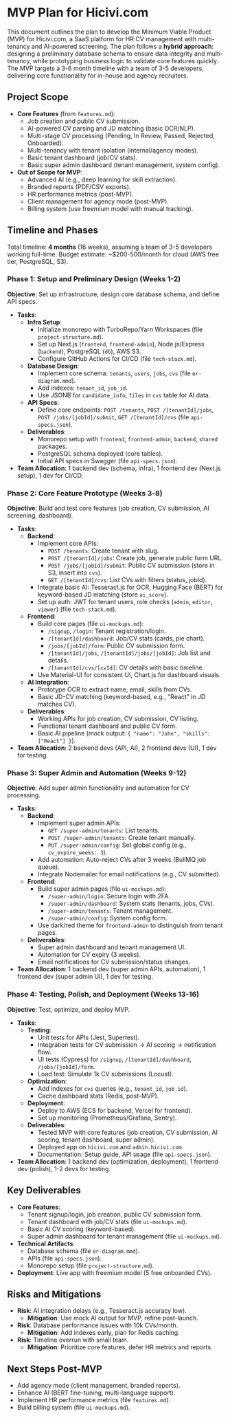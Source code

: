 # MVP Plan for Hicivi.com

This document outlines the plan to develop the Minimum Viable Product (MVP) for Hicivi.com, a SaaS platform for HR CV management with multi-tenancy and AI-powered screening. The plan follows a **hybrid approach**: designing a preliminary database schema to ensure data integrity and multi-tenancy, while prototyping business logic to validate core features quickly. The MVP targets a 3-6 month timeline with a team of 3-5 developers, delivering core functionality for in-house and agency recruiters.

## Project Scope

- **Core Features** (from `features.md`):
  - Job creation and public CV submission.
  - AI-powered CV parsing and JD matching (basic OCR/NLP).
  - Multi-stage CV processing (Pending, In Review, Passed, Rejected, Onboarded).
  - Multi-tenancy with tenant isolation (internal/agency modes).
  - Basic tenant dashboard (job/CV stats).
  - Basic super admin dashboard (tenant management, system config).
- **Out of Scope for MVP**:
  - Advanced AI (e.g., deep learning for skill extraction).
  - Branded reports (PDF/CSV exports).
  - HR performance metrics (post-MVP).
  - Client management for agency mode (post-MVP).
  - Billing system (use freemium model with manual tracking).

## Timeline and Phases

Total timeline: **4 months** (16 weeks), assuming a team of 3-5 developers working full-time. Budget estimate: ~$200-500/month for cloud (AWS free tier, PostgreSQL, S3).

### Phase 1: Setup and Preliminary Design (Weeks 1-2)

**Objective**: Set up infrastructure, design core database schema, and define API specs.

- **Tasks**:
  - **Infra Setup**:
    - Initialize monorepo with TurboRepo/Yarn Workspaces (file `project-structure.md`).
    - Set up Next.js (`frontend`, `frontend-admin`), Node.js/Express (`backend`), PostgreSQL (`db`), AWS S3.
    - Configure GitHub Actions for CI/CD (file `tech-stack.md`).
  - **Database Design**:
    - Implement core schema: `tenants`, `users`, `jobs`, `cvs` (file `er-diagram.mmd`).
    - Add indexes: `tenant_id`, `job_id`.
    - Use JSONB for `candidate_info`, `files` in `cvs` table for AI data.
  - **API Specs**:
    - Define core endpoints: `POST /tenants`, `POST /[tenantId]/jobs`, `POST /jobs/[jobId]/submit`, `GET /[tenantId]/cvs` (file `api-specs.json`).
  - **Deliverables**:
    - Monorepo setup with `frontend`, `frontend-admin`, `backend`, `shared` packages.
    - PostgreSQL schema deployed (core tables).
    - Initial API specs in Swagger (file `api-specs.json`).
- **Team Allocation**: 1 backend dev (schema, infra), 1 frontend dev (Next.js setup), 1 dev for CI/CD.

### Phase 2: Core Feature Prototype (Weeks 3-8)

**Objective**: Build and test core features (job creation, CV submission, AI screening, dashboard).

- **Tasks**:
  - **Backend**:
    - Implement core APIs:
      - `POST /tenants`: Create tenant with slug.
      - `POST /[tenantId]/jobs`: Create job, generate public form URL.
      - `POST /jobs/[jobId]/submit`: Public CV submission (store in S3, insert into `cvs`).
      - `GET /[tenantId]/cvs`: List CVs with filters (status, jobId).
    - Integrate basic AI: Tesseract.js for OCR, Hugging Face (BERT) for keyword-based JD matching (store `ai_score`).
    - Set up auth: JWT for tenant users, role checks (`admin`, `editor`, `viewer`) (file `tech-stack.md`).
  - **Frontend**:
    - Build core pages (file `ui-mockups.md`):
      - `/signup`, `/login`: Tenant registration/login.
      - `/[tenantId]/dashboard`: Job/CV stats (cards, pie chart).
      - `/jobs/[jobId]/form`: Public CV submission form.
      - `/[tenantId]/jobs`, `/[tenantId]/jobs/[jobId]`: Job list and details.
      - `/[tenantId]/cvs/[cvId]`: CV details with basic timeline.
    - Use Material-UI for consistent UI, Chart.js for dashboard visuals.
  - **AI Integration**:
    - Prototype OCR to extract name, email, skills from CVs.
    - Basic JD-CV matching (keyword-based, e.g., "React" in JD matches CV).
  - **Deliverables**:
    - Working APIs for job creation, CV submission, CV listing.
    - Functional tenant dashboard and public CV form.
    - Basic AI pipeline (mock output: `{ "name": "John", "skills": ["React"] }`).
- **Team Allocation**: 2 backend devs (API, AI), 2 frontend devs (UI), 1 dev for testing.

### Phase 3: Super Admin and Automation (Weeks 9-12)

**Objective**: Add super admin functionality and automation for CV processing.

- **Tasks**:
  - **Backend**:
    - Implement super admin APIs:
      - `GET /super-admin/tenants`: List tenants.
      - `POST /super-admin/tenants`: Create tenant manually.
      - `PUT /super-admin/config`: Set global config (e.g., `cv_expire_weeks: 3`).
    - Add automation: Auto-reject CVs after 3 weeks (BullMQ job queue).
    - Integrate Nodemailer for email notifications (e.g., CV submitted).
  - **Frontend**:
    - Build super admin pages (file `ui-mockups.md`):
      - `/super-admin/login`: Secure login with 2FA.
      - `/super-admin/dashboard`: System stats (tenants, jobs, CVs).
      - `/super-admin/tenants`: Tenant management.
      - `/super-admin/config`: System config form.
    - Use dark/red theme for `frontend-admin` to distinguish from tenant pages.
  - **Deliverables**:
    - Super admin dashboard and tenant management UI.
    - Automation for CV expiry (3 weeks).
    - Email notifications for CV submission/status changes.
- **Team Allocation**: 1 backend dev (super admin APIs, automation), 1 frontend dev (super admin UI), 1 dev for testing.

### Phase 4: Testing, Polish, and Deployment (Weeks 13-16)

**Objective**: Test, optimize, and deploy MVP.

- **Tasks**:
  - **Testing**:
    - Unit tests for APIs (Jest, Supertest).
    - Integration tests for CV submission → AI scoring → notification flow.
    - UI tests (Cypress) for `/signup`, `/[tenantId]/dashboard`, `/jobs/[jobId]/form`.
    - Load test: Simulate 1k CV submissions (Locust).
  - **Optimization**:
    - Add indexes for `cvs` queries (e.g., `tenant_id`, `job_id`).
    - Cache dashboard stats (Redis, post-MVP).
  - **Deployment**:
    - Deploy to AWS (ECS for backend, Vercel for frontend).
    - Set up monitoring (Prometheus/Grafana, Sentry).
  - **Deliverables**:
    - Tested MVP with core features (job creation, CV submission, AI scoring, tenant dashboard, super admin).
    - Deployed app on `hicivi.com` and `admin.hicivi.com`.
    - Documentation: Setup guide, API usage (file `api-specs.json`).
- **Team Allocation**: 1 backend dev (optimization, deployment), 1 frontend dev (polish), 1-2 devs for testing.

## Key Deliverables

- **Core Features**:
  - Tenant signup/login, job creation, public CV submission form.
  - Tenant dashboard with job/CV stats (file `ui-mockups.md`).
  - Basic AI CV scoring (keyword-based).
  - Super admin dashboard for tenant management (file `ui-mockups.md`).
- **Technical Artifacts**:
  - Database schema (file `er-diagram.mmd`).
  - APIs (file `api-specs.json`).
  - Monorepo setup (file `project-structure.md`).
- **Deployment**: Live app with freemium model (5 free onboarded CVs).

## Risks and Mitigations

- **Risk**: AI integration delays (e.g., Tesseract.js accuracy low).
  - **Mitigation**: Use mock AI output for MVP, refine post-launch.
- **Risk**: Database performance issues with 10k CVs/month.
  - **Mitigation**: Add indexes early, plan for Redis caching.
- **Risk**: Timeline overrun with small team.
  - **Mitigation**: Prioritize core features, defer HR metrics and reports.

## Next Steps Post-MVP

- Add agency mode (client management, branded reports).
- Enhance AI (BERT fine-tuning, multi-language support).
- Implement HR performance metrics (file `features.md`).
- Build billing system (file `ui-mockups.md`).
